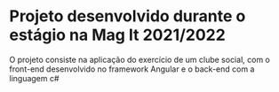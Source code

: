 # Projeto desenvolvido durante o estágio na Mag It 2021/2022

O projeto consiste na aplicação do exercício de um clube social, com o front-end desenvolvido no framework Angular e o back-end com a linguagem c#
